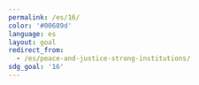 ```yaml
---
permalink: /es/16/
color: '#00689d'
language: es
layout: goal
redirect_from:
  - /es/peace-and-justice-strong-institutions/
sdg_goal: '16'
---
```


